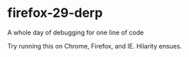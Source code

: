 firefox-29-derp
===============

A whole day of debugging for one line of code

Try running this on Chrome, Firefox, and IE. Hilarity ensues.
